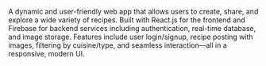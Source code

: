 A dynamic and user-friendly web app that allows users to create, share, and explore a wide variety of recipes. Built with React.js for the frontend and Firebase for backend services including authentication, real-time database, and image storage. Features include user login/signup, recipe posting with images, filtering by cuisine/type, and seamless interaction—all in a responsive, modern UI.
